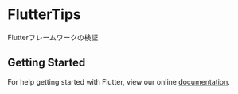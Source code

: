 # FlutterTips

Flutterフレームワークの検証

## Getting Started

For help getting started with Flutter, view our online
[documentation](https://flutter.io/).
